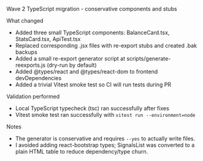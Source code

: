Wave 2 TypeScript migration - conservative components and stubs

What changed
- Added three small TypeScript components: BalanceCard.tsx, StatsCard.tsx, ApiTest.tsx
- Replaced corresponding .jsx files with re-export stubs and created .bak backups
- Added a small re-export generator script at scripts/generate-reexports.js (dry-run by default)
- Added @types/react and @types/react-dom to frontend devDependencies
- Added a trivial Vitest smoke test so CI will run tests during PR

Validation performed
- Local TypeScript typecheck (tsc) ran successfully after fixes
- Vitest smoke test ran successfully with `vitest run --environment=node`

Notes
- The generator is conservative and requires `--yes` to actually write files.
- I avoided adding react-bootstrap types; SignalsList was converted to a plain HTML table to reduce dependency/type churn.
